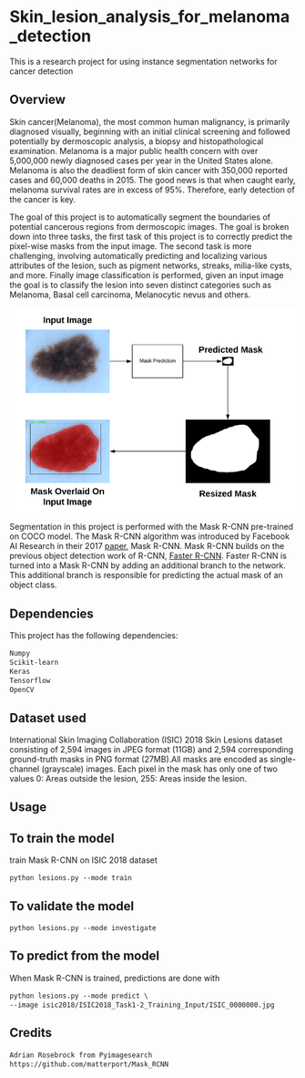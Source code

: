 # Skin_lesion_analysis_for_melanoma_detection
This is a research project for using instance segmentation networks for cancer detection
## Overview
Skin cancer(Melanoma), the most common human malignancy, is primarily diagnosed visually, beginning with an initial clinical screening and followed potentially by dermoscopic analysis, a biopsy and histopathological examination. Melanoma is a major public health concern with over 5,000,000 newly diagnosed cases per year in the United States alone. Melanoma is also the deadliest form of skin cancer with 350,000 reported cases and 60,000 deaths in 2015. The good news is that when caught early, melanoma survival rates are in excess of 95%. Therefore, early detection of the cancer is key.

The goal of this project is to automatically segment the boundaries of potential cancerous regions from dermoscopic images. The goal is broken down into three tasks, the first task of this project is to correctly predict the pixel-wise masks from the input image. The second task is more challenging, involving automatically predicting and localizing various attributes of the lesion, such as pigment networks, streaks, milia-like cysts, and more. Finally image classification is performed, given an input image the goal is to classify the lesion into seven distinct categories such as Melanoma, Basal cell carcinoma, Melanocytic nevus and others.

![Overview](skin1.png)

Segmentation in this project is performed with the Mask R-CNN pre-trained on COCO model. The Mask R-CNN algorithm was introduced by Facebook AI Research in their 2017 [paper](https://arxiv.org/pdf/1703.06870.pdf), Mask R-CNN. Mask R-CNN builds on the previous object detection work of R-CNN, [Faster R-CNN](https://arxiv.org/pdf/1506.01497.pdf). Faster R-CNN is turned into a Mask R-CNN by adding an additional branch to the network. This additional branch is responsible for predicting the actual mask of an object class.


## Dependencies
This project has the following dependencies: 
```
Numpy
Scikit-learn 
Keras 
Tensorflow 
OpenCV
```


## Dataset used
International Skin Imaging Collaboration (ISIC) 2018 Skin Lesions dataset consisting of 2,594 images in JPEG format (11GB) and 2,594 corresponding ground-truth masks in PNG format (27MB).All masks are encoded as single-channel (grayscale) images. Each pixel in the mask has only one of two values 0: Areas outside the lesion, 255: Areas inside the lesion.


## Usage
## To train the model
train Mask R-CNN on ISIC 2018 dataset
```
python lesions.py --mode train
```

## To validate the model
```
python lesions.py --mode investigate
```
## To predict from the model
When Mask R-CNN is trained, predictions are done with
```
python lesions.py --mode predict \
--image isic2018/ISIC2018_Task1-2_Training_Input/ISIC_0000000.jpg
```
## Credits
```
Adrian Rosebrock from Pyimagesearch
https://github.com/matterport/Mask_RCNN
```
